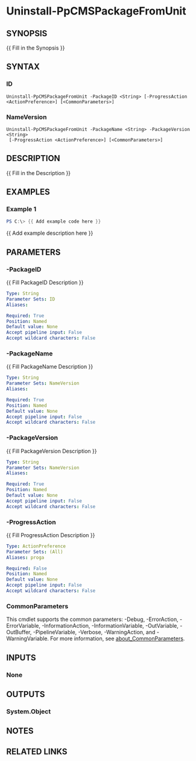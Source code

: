 # Uninstall-PpCMSPackageFromUnit

## SYNOPSIS
{{ Fill in the Synopsis }}

## SYNTAX

### ID
```
Uninstall-PpCMSPackageFromUnit -PackageID <String> [-ProgressAction <ActionPreference>] [<CommonParameters>]
```

### NameVersion
```
Uninstall-PpCMSPackageFromUnit -PackageName <String> -PackageVersion <String>
 [-ProgressAction <ActionPreference>] [<CommonParameters>]
```

## DESCRIPTION
{{ Fill in the Description }}

## EXAMPLES

### Example 1
```powershell
PS C:\> {{ Add example code here }}
```

{{ Add example description here }}

## PARAMETERS

### -PackageID
{{ Fill PackageID Description }}

```yaml
Type: String
Parameter Sets: ID
Aliases:

Required: True
Position: Named
Default value: None
Accept pipeline input: False
Accept wildcard characters: False
```

### -PackageName
{{ Fill PackageName Description }}

```yaml
Type: String
Parameter Sets: NameVersion
Aliases:

Required: True
Position: Named
Default value: None
Accept pipeline input: False
Accept wildcard characters: False
```

### -PackageVersion
{{ Fill PackageVersion Description }}

```yaml
Type: String
Parameter Sets: NameVersion
Aliases:

Required: True
Position: Named
Default value: None
Accept pipeline input: False
Accept wildcard characters: False
```

### -ProgressAction
{{ Fill ProgressAction Description }}

```yaml
Type: ActionPreference
Parameter Sets: (All)
Aliases: proga

Required: False
Position: Named
Default value: None
Accept pipeline input: False
Accept wildcard characters: False
```

### CommonParameters
This cmdlet supports the common parameters: -Debug, -ErrorAction, -ErrorVariable, -InformationAction, -InformationVariable, -OutVariable, -OutBuffer, -PipelineVariable, -Verbose, -WarningAction, and -WarningVariable. For more information, see [about_CommonParameters](http://go.microsoft.com/fwlink/?LinkID=113216).

## INPUTS

### None

## OUTPUTS

### System.Object
## NOTES

## RELATED LINKS
